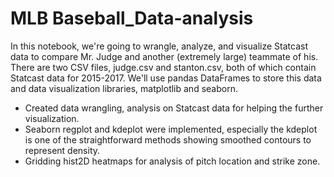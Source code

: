 # MLB Baseball_Data-analysis
In this notebook, we're going to wrangle, analyze, and visualize Statcast data to compare Mr. Judge and another (extremely large) teammate of his. There are two CSV files, judge.csv and stanton.csv, both of which contain Statcast data for 2015-2017. We'll use pandas DataFrames to store this data and data visualization libraries, matplotlib and seaborn.

* Created data wrangling, analysis on Statcast data for helping the further visualization.
* Seaborn regplot and kdeplot were implemented, especially the kdeplot is one of the straightforward methods showing smoothed contours to represent density. 
* Gridding hist2D heatmaps for analysis of pitch location and strike zone.
